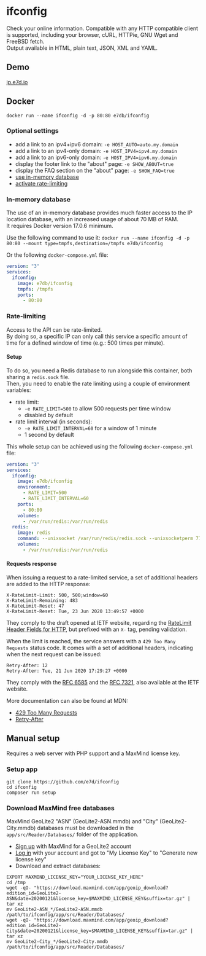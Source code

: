 

# ifconfig

Check your online information. Compatible with any HTTP compatible client is supported, including your browser, cURL, HTTPie, GNU Wget and FreeBSD fetch.  
Output available in HTML, plain text, JSON, XML and YAML.

## Demo

[ip.e7d.io](https://ip.e7d.io/)

## Docker

`docker run --name ifconfig -d -p 80:80 e7db/ifconfig`

### Optional settings

- add a link to an ipv4+ipv6 domain: `-e HOST_AUTO=auto.my.domain`
- add a link to an ipv4-only domain: `-e HOST_IPV4=ipv4.my.domain`
- add a link to an ipv6-only domain: `-e HOST_IPV4=ipv6.my.domain`
- display the footer link to the "about" page: `-e SHOW_ABOUT=true`
- display the FAQ section on the "about" page: `-e SHOW_FAQ=true`
- [use in-memory database](#in-memory-database)
- [activate rate-limiting](#rate-limiting)

### In-memory database

The use of an in-memory database provides much faster access to the IP location database, with an increased usage of about 70 MB of RAM.  
It requires Docker version 17.0.6 minimum.

Use the following command to use it:
`docker run --name ifconfig -d -p 80:80 --mount type=tmpfs,destination=/tmpfs e7db/ifconfig`

Or the following `docker-compose.yml` file:
```yaml
version: "3"
services:
  ifconfig:
    image: e7db/ifconfig
    tmpfs: /tmpfs
    ports:
      - 80:80
```

### Rate-limiting

Access to the API can be rate-limited.  
By doing so, a specific IP can only call this service a specific amount of time for a defined window of time (e.g.: 500 times per minute).

#### Setup

To do so, you need a Redis database to run alongside this container, both sharing a `redis.sock` file.  
Then, you need to enable the rate limiting using a couple of environment variables:
- rate limit:
  - `-e RATE_LIMIT=500` to allow 500 requests per time window
  - disabled by default
- rate limit interval (in seconds):
  - `-e RATE_LIMIT_INTERVAL=60` for a window of 1 minute
  - 1 second by default

This whole setup can be achieved using the following `docker-compose.yml` file:
```yaml
version: "3"
services:
  ifconfig:
    image: e7db/ifconfig
    environment:
      - RATE_LIMIT=500
      - RATE_LIMIT_INTERVAL=60
    ports:
      - 80:80
    volumes:
      - /var/run/redis:/var/run/redis
  redis:
    image: redis
    command: --unixsocket /var/run/redis/redis.sock --unixsocketperm 777
    volumes:
      - /var/run/redis:/var/run/redis
```

#### Requests response

When issuing a request to a rate-limited service, a set of additional headers are added to the HTTP response:
```
X-RateLimit-Limit: 500, 500;window=60
X-RateLimit-Remaining: 483
X-RateLimit-Reset: 47
X-RateLimit-Reset: Tue, 23 Jun 2020 13:49:57 +0000
```
They comply to the draft opened at IETF website, regarding the [RateLimit Header Fields for HTTP](https://tools.ietf.org/id/draft-polli-ratelimit-headers-00.html), but prefixed with an `X-` tag, pending validation.

When the limit is reached, the service answers with a `429 Too Many Requests` status code. It comes with a set of additional headers, indicating when the next request can be issued:
```
Retry-After: 12
Retry-After: Tue, 21 Jun 2020 17:29:27 +0000
```
They comply with the [RFC 6585](https://tools.ietf.org/html/rfc6585#section-4) and the [RFC 7321](https://tools.ietf.org/html/rfc7231#section-7.1.3), also available at the IETF website.

More documentation can also be found at MDN:
- [429 Too Many Requests](https://developer.mozilla.org/en-US/docs/Web/HTTP/Status/429)
- [Retry-After](https://developer.mozilla.org/en-US/docs/Web/HTTP/Headers/Retry-After)

## Manual setup

Requires a web server with PHP support and a MaxMind license key.

### Setup app

```shell
git clone https://github.com/e7d/ifconfig
cd ifconfig
composer run setup
```

### Download MaxMind free databases

MaxMind GeoLite2 "ASN" (GeoLite2-ASN.mmdb) and "City" (GeoLite2-City.mmdb) databases must be downloaded in the `app/src/Reader/Databases/` folder of the application.  
- [Sign up](https://www.maxmind.com/en/geolite2/signup) with MaxMind for a GeoLite2 account  
- [Log in](https://www.maxmind.com/en/account/login) with your account and got to "My License Key" to "Generate new license key"  
- Download and extract databases:
```
EXPORT MAXMIND_LICENSE_KEY="YOUR_LICENSE_KEY_HERE"
cd /tmp
wget -qO- "https://download.maxmind.com/app/geoip_download?edition_id=GeoLite2-ASN&date=20200121&license_key=$MAXMIND_LICENSE_KEY&suffix=tar.gz" | tar xz
mv GeoLite2-ASN_*/GeoLite2-ASN.mmdb /path/to/ifconfig/app/src/Reader/Databases/
wget -qO- "https://download.maxmind.com/app/geoip_download?edition_id=GeoLite2-City&date=20200121&license_key=$MAXMIND_LICENSE_KEY&suffix=tar.gz" | tar xz
mv GeoLite2-City_*/GeoLite2-City.mmdb /path/to/ifconfig/app/src/Reader/Databases/
```
